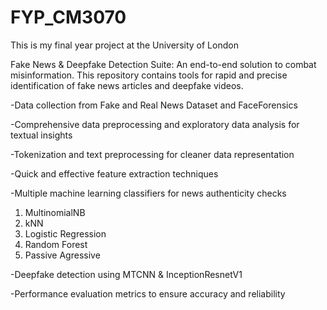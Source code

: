 # FYP_CM3070
This is my final year project at the University of London

Fake News & Deepfake Detection Suite: An end-to-end solution to combat misinformation. This repository contains tools for rapid and precise identification of fake news articles and deepfake videos.

-Data collection from Fake and Real News Dataset and FaceForensics

-Comprehensive data preprocessing and exploratory data analysis for textual insights

-Tokenization and text preprocessing for cleaner data representation

-Quick and effective feature extraction techniques

-Multiple machine learning classifiers for news authenticity checks
  1. MultinomialNB
  2. kNN
  3. Logistic Regression
  4. Random Forest
  5. Passive Agressive 

-Deepfake detection using MTCNN & InceptionResnetV1

-Performance evaluation metrics to ensure accuracy and reliability
